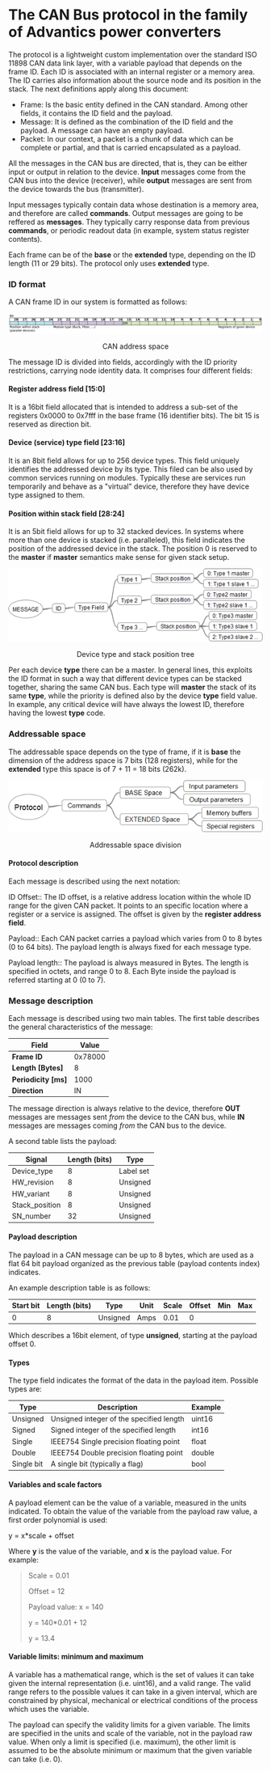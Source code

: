 # The CAN Bus protocol in the family of Advantics power converters
The protocol is a lightweight custom implementation over the standard ISO 11898 CAN data link layer, with a variable payload that depends on the frame ID. Each ID is associated with an internal register or a memory area. The ID carries also information about the source node and its position in the stack. The next definitions apply along this document:

- Frame: Is the basic entity defined in the CAN standard. Among other fields, it contains the ID field and the payload.
- Message: It is defined as the combination of the ID field and the payload. A message can have an empty payload.
- Packet: In our context, a packet is a chunk of data which can be complete or partial, and that is carried encapsulated as a payload.

All the messages in the CAN bus are directed, that is, they can be either input or output in relation to the device. __Input__ messages come from the CAN bus into the device (receiver), while __output__ messages are sent from the device towards the bus (transmitter).

Input messages typically contain data whose destination is a memory area, and therefore are called __commands__. Output messages are going to be reffered as __messages__. They typically carry response data from previous __commands__, or periodic readout data (in example, system status register contents).

Each frame can be of the __base__ or the __extended__ type, depending on the ID length (11 or 29 bits). The protocol only uses __extended__ type.

### ID format

A CAN frame ID in our system is formatted as follows:

![CAN_address](../common/images/CAN_address_space.png ':size=60%')
<figcaption style="text-align: center">CAN address space</figcaption>

The message ID is divided into fields, accordingly with the ID priority restrictions, carrying node identity data. It comprises four different fields:

#### Register address field [15:0] 
It is a 16bit field allocated that is intended to address a sub-set of the registers 0x0000 to 0x7fff in the base frame (16 identifier bits). The bit 15 is reserved as direction bit. 
#### Device (service) type field [23:16]
 It is an 8bit field allows for up to 256 device types. This field uniquely identifies the addressed device by its type. This filed can be also used by common services running on modules. Typically these are services run temporarily and behave as a "virtual" device, therefore they have device type assigned to them.
#### Position within stack field [28:24]
 It is an 5bit field allows for up to 32 stacked devices. In systems where more than one device is stacked (i.e. paralleled), this field indicates the position of the addressed device in the stack. The position 0 is reserved to the __master__ if __master__ semantics make sense for given stack setup.

![Device type and stack position tree](../common/images/ID_type_stackPosition_master.png ':size=60%')
<figcaption style="text-align: center">Device type and stack position tree</figcaption>



Per each device __type__ there can be a master. In general lines, this exploits the ID format in such a way that different device types can be stacked together, sharing the same CAN bus. Each type will __master__ the stack of its same __type__, while the priority is defined also by the device __type__ field value. In example, any critical device will have always the lowest ID, therefore having the lowest __type__ code.

### Addressable space

The addressable space depends on the type of frame, if it is __base__ the dimension of the address space is 7 bits (128 registers), while for the __extended__ type this space is of 7 + 11 = 18 bits (262k).

![Device type and stack position tree](../common/images/protocol_regions.png ':size=60%')
<figcaption style="text-align: center">Addressable space division</figcaption>

#### Protocol description

Each message is described using the next notation:

ID Offset:: The ID offset, is a relative address location within the whole ID range for the given CAN packet. It points to an specific location where a register or a service is assigned. The offset is given by the __register address field__.

Payload:: Each CAN packet carries a payload which varies from 0 to 8 bytes (0 to 64 bits). The payload length is always fixed for each message type.

Payload length:: The payload is always measured in Bytes. The length is specified in octets, and range 0 to 8. Each Byte inside the payload is referred starting at 0 (0 to 7).

### Message description

Each message is described using two main tables. The first table describes the general characteristics of the message:

<div class="small-table compact-table">

|Field|Value|
|--------------|---------|
| **Frame ID** | 0x78000 |
| **Length [Bytes]** | 8 |
| **Periodicity [ms]** | 1000 |
| **Direction** | IN |

</div>


The message direction is always relative to the device, therefore **OUT** messages are messages sent *from* the device to the CAN bus, while **IN** messages
are messages coming *from* the CAN bus to the device.

A second table lists the payload:

<div class="small-table compact-table">

| Signal | Length (bits) | Type |
|--------|---------------|------|
| Device_type | 8 | Label set |
| HW_revision | 8 | Unsigned |
| HW_variant | 8 | Unsigned |
| Stack_position | 8 | Unsigned |
| SN_number | 32 | Unsigned |

</div>

#### Payload description

The payload in a CAN message can be up to 8 bytes, which are used as a flat 64 bit payload organized as the previous table (payload contents index) indicates.

An example description table is as follows:

<div class="small-table compact-table">

| Start bit | Length (bits) | Type | Unit | Scale | Offset | Min | Max |
|-----------|---------------|------|------|-------|--------|-----|-----|
| 0 | 8 | Unsigned | Amps | 0.01 | 0 |   |   |

</div>

Which describes a 16bit element, of type **unsigned**, starting at the payload offset 0.

#### Types

The type field indicates the format of the data in the payload item. Possible types are:

<div class="small-table compact-table">

| Type | Description | Example|
|------|-------------|--------|
| Unsigned | Unsigned integer of the specified length | uint16|
| Signed | Signed integer of the specified length | int16|
| Single | IEEE754 Single precision floating point | float|
| Double | IEEE754 Double precision floating point | double|
| Single bit | A single bit (typically a flag) | bool |

</div>

#### Variables and scale factors

A payload element can be the value of a variable, measured in the units indicated. To obtain the value of the variable from the payload raw value, a first order polynomial is used:

y = x*scale + offset

Where **y** is the value of the variable, and **x** is the payload value. For example:

>Scale = 0.01
>
>Offset = 12
>
>Payload value: x = 140
>
>y = 140*0.01 + 12
>
>y = 13.4

#### Variable limits: minimum and maximum

A variable has a mathematical range, which is the set of values it can take given the internal representation (i.e. uint16), and a valid range.
The valid range refers to the possible values it can take in a given interval, which are constrained by physical, mechanical or electrical conditions of the
process which uses the variable.

The payload can specify the validity limits for a given variable. The limits are specified in the units and scale
of the variable, not in the payload raw value. When only a limit is specified (i.e. maximum), the other limit is assumed to be the absolute minimum or
maximum that the given variable can take (i.e. 0).
